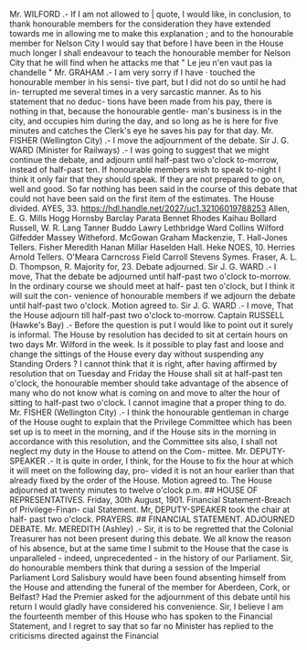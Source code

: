 Mr. WILFORD .- If I am not allowed to | quote, I would like, in conclusion, to thank honourable members for the consideration they have extended towards me in allowing me to make this explanation ; and to the honourable member for Nelson City I would say that before I have been in the House much longer I shall endeavour to teach the honourable member for Nelson City that he will find when he attacks me that " Le jeu n'en vaut pas la chandelle " Mr. GRAHAM .- I am very sorry if I have · touched the honourable member in his sensi- tive part, but I did not do so until he had in- terrupted me several times in a very sarcastic manner. As to his statement that no deduc- tions have been made from his pay, there is nothing in that, because the honourable gentle- man's business is in the city, and occupies him during the day, and so long as he is here for five minutes and catches the Clerk's eye he saves his pay for that day. Mr. FISHER (Wellington City) .- I move the adjournment of the debate. Sir J. G. WARD (Minister for Railways) .- I was going to suggest that we might continue the debate, and adjourn until half-past two o'clock to-morrow, instead of half-past ten. If honourable members wish to speak to-night I think it only fair that they should speak. If they are not prepared to go on, well and good. So far nothing has been said in the course of this debate that could not have been said on the first item of the estimates. The House divided. AYES, 33. https://hdl.handle.net/2027/uc1.32106019788253 Allen, E. G. Mills Hogg Hornsby Barclay Parata Bennet Rhodes Kaihau Bollard Russell, W. R. Lang Tanner Buddo Lawry Lethbridge Ward Collins Wilford Gilfedder Massey Witheford. McGowan Graham Mackenzie, T. Hall-Jones Tellers. Fisher Meredith Hanan Millar Haselden Hall. Heke NOES, 10. Herries Arnold Tellers. O'Meara Carncross Field Carroll Stevens Symes. Fraser, A. L. D. Thompson, R. Majority for, 23. Debate adjourned. Sir J. G. WARD .- I move, That the debate be adjourned until half-past two o'clock to-morrow. In the ordinary course we should meet at half- past ten o'clock, but I think it will suit the con- venience of honourable members if we adjourn the debate until half-past two o'clock. Motion agreed to. Sir J. G. WARD .- I move, That the House adjourn till half-past two o'clock to-morrow. Captain RUSSELL (Hawke's Bay) .- Before the question is put I would like to point out it surely is informal. The House by resolution has decided to sit at certain hours on two days Mr. Wilford in the week. Is it possible to play fast and loose and change the sittings of the House every day without suspending any Standing Orders ? I cannot think that it is right, after having affirmed by resolution that on Tuesday and Friday the House shall sit at half-past ten o'clock, the honourable member should take advantage of the absence of many who do not know what is coming on and move to alter the hour of sitting to half-past two o'clock. I cannot imagine that a proper thing to do. Mr. FISHER (Wellington City) .- I think the honourable gentleman in charge of the House ought to explain that the Privilege Committee which has been set up is to meet in the morning, and if the House sits in the morning in accordance with this resolution, and the Committee sits also, I shall not neglect my duty in the House to attend on the Com- mittee. Mr. DEPUTY-SPEAKER .- It is quite in order, I think, for the House to fix the hour at which it will meet on the following day, pro- vided it is not an hour earlier than that already fixed by the order of the House. Motion agreed to. The House adjourned at twenty minutes to twelve o'clock p.m. ## HOUSE OF REPRESENTATIVES. Friday, 30th August, 1901. Financial Statement-Breach of Privilege-Finan- cial Statement. Mr, DEPUTY-SPEAKER took the chair at half- past two o'clock. PRAYERS. ## FINANCIAL STATEMENT. ADJOURNED DEBATE. Mr. MEREDITH (Ashley) .- Sir, it is to be regretted that the Colonial Treasurer has not been present during this debate. We all know the reason of his absence, but at the same time I submit to the House that the case is unparalleled - indeed, unprecedented - in the history of our Parliament. Sir, do honourable members think that during a session of the Imperial Parliament Lord Salisbury would have been found absenting himself from the House and attending the funeral of the member for Aberdeen, Cork, or Belfast? Had the Premier asked for the adjournment of this debate until his return I would gladly have considered his convenience. Sir, I believe I am the fourteenth member of this House who has spoken to the Financial Statement, and I regret to say that so far no Minister has replied to the criticisms directed against the Financial 